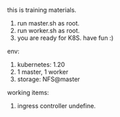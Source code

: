 this is training materials.
1. run master.sh as root.
2. run worker.sh as root.
3. you are ready for K8S.
have fun :)

env: 
1. kubernetes: 1.20
2. 1 master, 1 worker
2. storage: NFS@master

working items:
1. ingress controller undefine.
